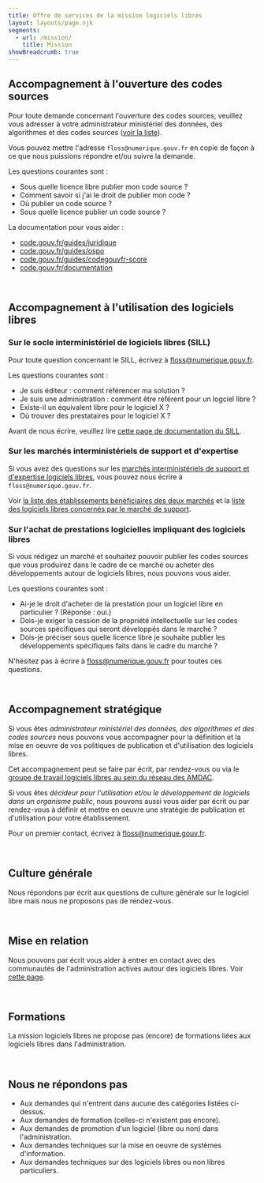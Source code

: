 ```yaml
---
title: Offre de services de la mission logiciels libres
layout: layouts/page.njk
segments:
  - url: /mission/
    title: Mission
showBreadcrumb: true
---
```


## Accompagnement à l'ouverture des codes sources

Pour toute demande concernant l'ouverture des codes sources, veuillez vous adresser à votre administrateur ministériel des données, des algorithmes et des codes sources ([voir la liste](https://www.data.gouv.fr/fr/datasets/liste-des-administrateurs-ministeriels-des-donnees/)).

Vous pouvez mettre l'adresse `floss@numerique.gouv.fr` en copie de façon à ce que nous puissions répondre et/ou suivre la demande.

Les questions courantes sont :

- Sous quelle licence libre publier mon code source ?
- Comment savoir si j'ai le droit de publier mon code ?
- Où publier un code source ?
- Sous quelle licence publier un code source ?

La documentation pour vous aider :

- [code.gouv.fr/guides/juridique](https://code.gouv.fr/guides/juridique)
- [code.gouv.fr/guides/ospo](https://code.gouv.fr/guides/ospo)
- [code.gouv.fr/guides/codegouvfr-score](https://code.gouv.fr/guides/codegouvfr-score)
- [code.gouv.fr/documentation](https://code.gouv.fr/documentation)

<br/>

## Accompagnement à l'utilisation des logiciels libres

### Sur le socle interministériel de logiciels libres (SILL)

Pour toute question concernant le SILL, écrivez à [floss@numerique.gouv.fr](mailto:floss@numerique.gouv.fr).

Les questions courantes sont :

- Je suis éditeur : comment référencer ma solution ?
- Je suis une administration : comment être référent pour un logciel libre ?
- Existe-il un équivalent libre pour le logiciel X ?
- Où trouver des prestataires pour le logiciel X ?

Avant de nous écrire, veuillez lire [cette page de documentation du SILL](/fr/doc/sill/).

### Sur les marchés interministériels de support et d'expertise

Si vous avez des questions sur les [marchés interministériels de support et d'expertise logiciels libres](/fr/utiliser/marches-interministeriels-support-expertise-logiciels-libres/), vous pouvez nous écrire à `floss@numerique.gouv.fr`.

Voir [la liste des établissements bénéficiaires des deux marchés](/fr/utiliser/marches-logiciels-libres/) et la [liste des logiciels libres concernés par le marché de support](/fr/utiliser/marches-logiciels-libres-liste-logiciels/).

### Sur l'achat de prestations logicielles impliquant des logiciels libres

Si vous rédigez un marché et souhaitez pouvoir publier les codes
sources que vous produirez dans le cadre de ce marché ou acheter des
développements autour de logiciels libres, nous pouvons vous aider.

Les questions courantes sont :

- Ai-je le droit d'acheter de la prestation pour un logiciel libre en particulier ? (Réponse : oui.)
- Dois-je exiger la cession de la propriété intellectuelle sur les codes sources spécifiques qui seront développés dans le marché ?
- Dois-je préciser sous quelle licence libre je souhaite publier les développements spécifiques faits dans le cadre du marché ?

N'hésitez pas à écrire à [floss@numerique.gouv.fr](mailto:floss@numerique.gouv.fr) pour toutes ces questions.

<br/>

## Accompagnement stratégique

Si vous êtes *administrateur ministériel des données, des algorithmes et des codes sources* nous pouvons vous accompagner pour la définition et la mise en oeuvre de vos politiques de publication et d'utilisation des logiciels libres.

Cet accompagnement peut se faire par écrit, par rendez-vous ou via le [groupe de travail logiciels libres au sein du réseau des AMDAC](/fr/mission/gtt-ll-amdac/).

Si vous êtes *décideur pour l'utilisation et/ou le développement de logiciels dans un organisme public*, nous pouvons aussi vous aider par écrit ou par rendez-vous à définir et mettre en oeuvre une stratégie de publication et d'utilisation pour votre établissement.

Pour un premier contact, écrivez à [floss@numerique.gouv.fr](mailto:floss@numerique.gouv.fr).

<br/>

## Culture générale

Nous répondons par écrit aux questions de culture générale sur le logiciel libre mais nous ne proposons pas de rendez-vous.

<br/>

## Mise en relation

Nous pouvons par écrit vous aider à entrer en contact avec des communautés de l'administration actives autour des logiciels libres.  Voir [cette page](/fr/contact/espaces-communication-bluehats/).

<br/>

## Formations

La mission logiciels libres ne propose pas (encore) de formations liées aux logiciels libres dans l'administration.

<br/>

## Nous ne répondons pas

- Aux demandes qui n'entrent dans aucune des catégories listées ci-dessus.
- Aux demandes de formation (celles-ci n'existent pas encore).
- Aux demandes de promotion d'un logiciel (libre ou non) dans l'administration.
- Aux demandes techniques sur la mise en oeuvre de systèmes d'information.
- Aux demandes techniques sur des logiciels libres ou non libres particuliers.
